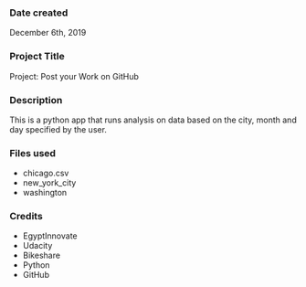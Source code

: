 ### Date created
December 6th, 2019

### Project Title
Project: Post your Work on GitHub

### Description
This is a python app that runs analysis on data based on the city, month and day specified by the user.

### Files used
- chicago.csv
- new_york_city
- washington

### Credits
- EgyptInnovate
- Udacity
- Bikeshare
- Python
- GitHub

